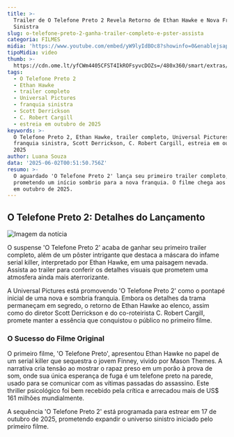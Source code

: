 ```yaml
---
title: >-
  Trailer de O Telefone Preto 2 Revela Retorno de Ethan Hawke e Nova Franquia
  Sinistra
slug: o-telefone-preto-2-ganha-trailer-completo-e-pster-assista
categoria: FILMES
midia: 'https://www.youtube.com/embed/yW9lyIdBOc8?showinfo=0&enablejsapi=1'
tipoMidia: video
thumb: >-
  https://cdn.ome.lt/yfCWm4405CFST4IkROFsyvcDOZs=/480x360/smart/extras/conteudos/blackphone.jpg
tags:
  - O Telefone Preto 2
  - Ethan Hawke
  - trailer completo
  - Universal Pictures
  - franquia sinistra
  - Scott Derrickson
  - C. Robert Cargill
  - estreia em outubro de 2025
keywords: >-
  O Telefone Preto 2, Ethan Hawke, trailer completo, Universal Pictures,
  franquia sinistra, Scott Derrickson, C. Robert Cargill, estreia em outubro de
  2025
author: Luana Souza
data: '2025-06-02T00:51:50.756Z'
resumo: >-
  O aguardado 'O Telefone Preto 2' lança seu primeiro trailer completo,
  prometendo um início sombrio para a nova franquia. O filme chega aos cinemas
  em outubro de 2025.
---
```


## O Telefone Preto 2: Detalhes do Lançamento

![Imagem da notícia](https://cdn.ome.lt/gHvKwZqGY0tJDN2PvZBY2WdSeqM=/fit-in/837x500/smart/uploads/conteudo/fotos/poster-telefone-preto-2.jpg)

O suspense 'O Telefone Preto 2' acaba de ganhar seu primeiro trailer completo, além de um pôster intrigante que destaca a máscara do infame serial killer, interpretado por Ethan Hawke, em uma paisagem nevada. Assista ao trailer para conferir os detalhes visuais que prometem uma atmosfera ainda mais aterrorizante.

A Universal Pictures está promovendo 'O Telefone Preto 2' como o pontapé inicial de uma nova e sombria franquia. Embora os detalhes da trama permaneçam em segredo, o retorno de Ethan Hawke ao elenco, assim como do diretor Scott Derrickson e do co-roteirista C. Robert Cargill, promete manter a essência que conquistou o público no primeiro filme.

### O Sucesso do Filme Original

O primeiro filme, 'O Telefone Preto', apresentou Ethan Hawke no papel de um serial killer que sequestra o jovem Finney, vivido por Mason Themes. A narrativa cria tensão ao mostrar o rapaz preso em um porão à prova de som, onde sua única esperança de fuga é um telefone preto na parede, usado para se comunicar com as vítimas passadas do assassino. Este thriller psicológico foi bem recebido pela crítica e arrecadou mais de US$ 161 milhões mundialmente.

A sequência 'O Telefone Preto 2' está programada para estrear em 17 de outubro de 2025, prometendo expandir o universo sinistro iniciado pelo primeiro filme.

